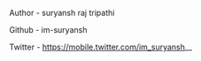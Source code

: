 Author - suryansh raj tripathi

Github - im-suryansh

Twitter - https://mobile.twitter.com/im_suryansh__


